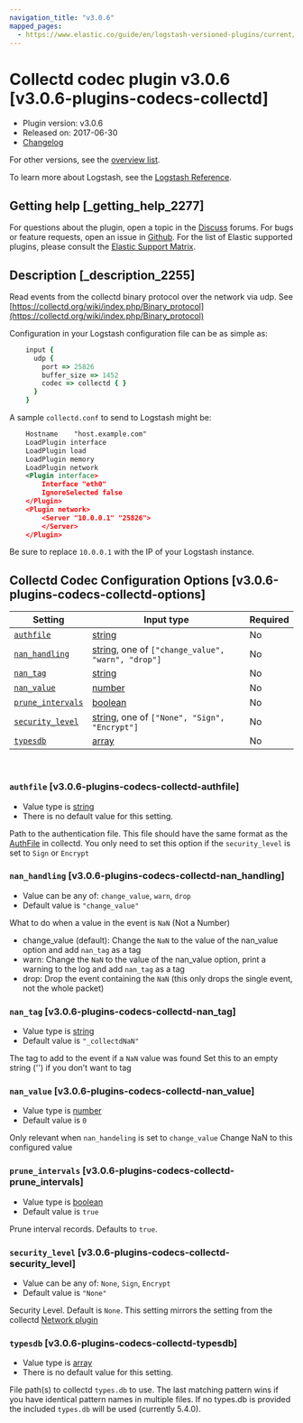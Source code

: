 ```yaml
---
navigation_title: "v3.0.6"
mapped_pages:
  - https://www.elastic.co/guide/en/logstash-versioned-plugins/current/v3.0.6-plugins-codecs-collectd.html
---
```


# Collectd codec plugin v3.0.6 [v3.0.6-plugins-codecs-collectd]


* Plugin version: v3.0.6
* Released on: 2017-06-30
* [Changelog](https://github.com/logstash-plugins/logstash-codec-collectd/blob/v3.0.6/CHANGELOG.md)

For other versions, see the [overview list](codec-collectd-index.md).

To learn more about Logstash, see the [Logstash Reference](logstash://reference/index.md).

## Getting help [_getting_help_2277]

For questions about the plugin, open a topic in the [Discuss](http://discuss.elastic.co) forums. For bugs or feature requests, open an issue in [Github](https://github.com/logstash-plugins/logstash-codec-collectd). For the list of Elastic supported plugins, please consult the [Elastic Support Matrix](https://www.elastic.co/support/matrix#matrix_logstash_plugins).


## Description [_description_2255]

Read events from the collectd binary protocol over the network via udp. See [https://collectd.org/wiki/index.php/Binary_protocol](https://collectd.org/wiki/index.php/Binary_protocol)

Configuration in your Logstash configuration file can be as simple as:

```ruby
    input {
      udp {
        port => 25826
        buffer_size => 1452
        codec => collectd { }
      }
    }
```

A sample `collectd.conf` to send to Logstash might be:

```xml
    Hostname    "host.example.com"
    LoadPlugin interface
    LoadPlugin load
    LoadPlugin memory
    LoadPlugin network
    <Plugin interface>
        Interface "eth0"
        IgnoreSelected false
    </Plugin>
    <Plugin network>
        <Server "10.0.0.1" "25826">
        </Server>
    </Plugin>
```

Be sure to replace `10.0.0.1` with the IP of your Logstash instance.


## Collectd Codec Configuration Options [v3.0.6-plugins-codecs-collectd-options]

| Setting | Input type | Required |
| --- | --- | --- |
| [`authfile`](v3-0-6-plugins-codecs-collectd.md#v3.0.6-plugins-codecs-collectd-authfile) | [string](logstash://reference/configuration-file-structure.md#string) | No |
| [`nan_handling`](v3-0-6-plugins-codecs-collectd.md#v3.0.6-plugins-codecs-collectd-nan_handling) | [string](logstash://reference/configuration-file-structure.md#string), one of `["change_value", "warn", "drop"]` | No |
| [`nan_tag`](v3-0-6-plugins-codecs-collectd.md#v3.0.6-plugins-codecs-collectd-nan_tag) | [string](logstash://reference/configuration-file-structure.md#string) | No |
| [`nan_value`](v3-0-6-plugins-codecs-collectd.md#v3.0.6-plugins-codecs-collectd-nan_value) | [number](logstash://reference/configuration-file-structure.md#number) | No |
| [`prune_intervals`](v3-0-6-plugins-codecs-collectd.md#v3.0.6-plugins-codecs-collectd-prune_intervals) | [boolean](logstash://reference/configuration-file-structure.md#boolean) | No |
| [`security_level`](v3-0-6-plugins-codecs-collectd.md#v3.0.6-plugins-codecs-collectd-security_level) | [string](logstash://reference/configuration-file-structure.md#string), one of `["None", "Sign", "Encrypt"]` | No |
| [`typesdb`](v3-0-6-plugins-codecs-collectd.md#v3.0.6-plugins-codecs-collectd-typesdb) | [array](logstash://reference/configuration-file-structure.md#array) | No |

 

### `authfile` [v3.0.6-plugins-codecs-collectd-authfile]

* Value type is [string](logstash://reference/configuration-file-structure.md#string)
* There is no default value for this setting.

Path to the authentication file. This file should have the same format as the [AuthFile](http://collectd.org/documentation/manpages/collectd.conf.5.shtml#authfile_filename) in collectd. You only need to set this option if the `security_level` is set to `Sign` or `Encrypt`


### `nan_handling` [v3.0.6-plugins-codecs-collectd-nan_handling]

* Value can be any of: `change_value`, `warn`, `drop`
* Default value is `"change_value"`

What to do when a value in the event is `NaN` (Not a Number)

* change_value (default): Change the `NaN` to the value of the nan_value option and add `nan_tag` as a tag
* warn: Change the `NaN` to the value of the nan_value option, print a warning to the log and add `nan_tag` as a tag
* drop: Drop the event containing the `NaN` (this only drops the single event, not the whole packet)


### `nan_tag` [v3.0.6-plugins-codecs-collectd-nan_tag]

* Value type is [string](logstash://reference/configuration-file-structure.md#string)
* Default value is `"_collectdNaN"`

The tag to add to the event if a `NaN` value was found Set this to an empty string ('') if you don’t want to tag


### `nan_value` [v3.0.6-plugins-codecs-collectd-nan_value]

* Value type is [number](logstash://reference/configuration-file-structure.md#number)
* Default value is `0`

Only relevant when `nan_handeling` is set to `change_value` Change NaN to this configured value


### `prune_intervals` [v3.0.6-plugins-codecs-collectd-prune_intervals]

* Value type is [boolean](logstash://reference/configuration-file-structure.md#boolean)
* Default value is `true`

Prune interval records.  Defaults to `true`.


### `security_level` [v3.0.6-plugins-codecs-collectd-security_level]

* Value can be any of: `None`, `Sign`, `Encrypt`
* Default value is `"None"`

Security Level. Default is `None`. This setting mirrors the setting from the collectd [Network plugin](https://collectd.org/wiki/index.php/Plugin:Network)


### `typesdb` [v3.0.6-plugins-codecs-collectd-typesdb]

* Value type is [array](logstash://reference/configuration-file-structure.md#array)
* There is no default value for this setting.

File path(s) to collectd `types.db` to use. The last matching pattern wins if you have identical pattern names in multiple files. If no types.db is provided the included `types.db` will be used (currently 5.4.0).



